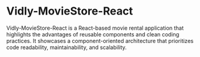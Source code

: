 # Vidly-MovieStore-React
Vidly-MovieStore-React is a React-based movie rental application that highlights the advantages of reusable components and clean coding practices. It showcases a component-oriented architecture that prioritizes code readability, maintainability, and scalability. 
